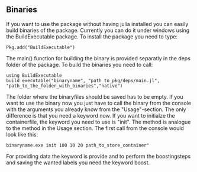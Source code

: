 ## Binaries

If you want to use the package without having julia installed you can easily build binaries of the package. Currently you can do it under windows using the BuildExecutable package. To install the package you need to type:

    Pkg.add("BuildExecutable")

The main() function for building the binary is provided separatly in the deps folder of the package. To build the binaries you need to call:

    using BuildExecutable
    build executable("binaryname", "path_to_pkg/deps/main.jl", "path_to_the_folder_with_binaries","native")

The folder where the binaryfiles should be saved has to be empty. If you want to use the binary now you just have to call the binary from the console with the arguments you already know from the "Usage"-section. The only difference is that you need a keyword now. If you want to initialze the containerfile, the keyword you need to use is "init". The method is analogue to the method in the Usage section. The first call from the console would look like this:

    binaryname.exe init 100 10 20 path_to_store_container"
	
For providing data the keyword is provide and to perform the boostingsteps and saving the wanted labels you need the keyword boost.
